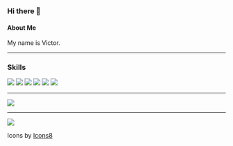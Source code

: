 ### Hi there 👋

#### About Me 

My name is Victor.

***
### Skills
<div>
<img src="https://img.icons8.com/nolan/64/js.png"/>
<img src="https://img.icons8.com/nolan/64/react-native.png"/>
<img src="https://img.icons8.com/nolan/64/css-filetype.png"/>
<img src="https://img.icons8.com/nolan/64/mysql.png"/>
<img src="https://img.icons8.com/color/48/000000/nodejs.png"/>
<img src="https://img.icons8.com/color/48/000000/typescript.png"/>
  
</div>

***

 <img src="https://github-readme-stats.vercel.app/api?username=VictorDronov" />

***

<img src="https://github-readme-stats.vercel.app/api/top-langs/?username=VictorDronov&layout=compact74732e76657263656c2e6170702f6170692f746f702d6c616e67732f3f757365726e616d653d736f6b616562266c61796f75743d636f6d70616374"/>


Icons by <a href="https://icons8.com/icon/GNO9f2CARaea/mail" target="_blank">Icons8</a>

